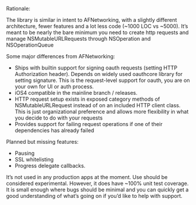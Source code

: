 Rationale:

The library is similar in intent to AFNetworking, with a slightly different
architecture, fewer features and a lot less code (~1000 LOC vs ~5000). It’s
meant to be nearly the bare minimum you need to create http requests and manage
NSMutableURLRequests through NSOperation and NSOperationQueue

Some major differences from AFNetworking:

- Ships with builtin support for signing oauth requests (setting HTTP
Authorization header).  Depends on widely used oauthcore library for setting
signature.  This is the request-level support for oauth, you are on your own
for UI or auth process.
- iOS4 compatible in the mainline branch / releases.
- HTTP request setup exists in exposed category methods of NSMutableURLRequest
instead of on an included HTTP client class. This is just organizational preference and allows
more flexibility in what you decide to do with your requests
- Provides support for failing request operations if one of their dependencies has already failed


Planned but missing features:

- Pausing
- SSL whitelisting
- Progress delegate callbacks.

It’s not used in any production apps at the moment. Use should be considered
experimental. However, it does have ~100% unit test coverage. It is small
enough where bugs should be minimal and you can quickly get a good
understanding of what’s going on if you’d like to help with support. 
